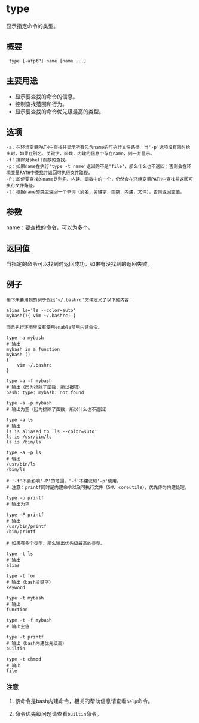 type
===

显示指定命令的类型。

## 概要

```shell
 type [-afptP] name [name ...]
 ```

## 主要用途

- 显示要查找的命令的信息。
- 控制查找范围和行为。
- 显示要查找的命令优先级最高的类型。

## 选项

```shell
-a：在环境变量PATH中查找并显示所有包含name的可执行文件路径；当'-p'选项没有同时给出时，如果在别名、关键字，函数，内建的信息中存在name，则一并显示。
-f：排除对shell函数的查找。
-p：如果name在执行'type -t name'返回的不是'file'，那么什么也不返回；否则会在环境变量PATH中查找并返回可执行文件路径。
-P：即使要查找的name是别名、内建、函数中的一个，仍然会在环境变量PATH中查找并返回可执行文件路径。
-t：根据name的类型返回一个单词（别名，关键字，函数，内建，文件），否则返回空值。
```

## 参数

name：要查找的命令，可以为多个。

## 返回值

当指定的命令可以找到时返回成功，如果有没找到的返回失败。

## 例子

```shell
接下来要用到的例子假设'~/.bashrc'文件定义了以下的内容：

alias ls='ls --color=auto'
mybash(){ vim ~/.bashrc; }

而且执行环境里没有使用enable禁用内建命令。
```

```shell
type -a mybash
# 输出
mybash is a function
mybash ()
{
    vim ~/.bashrc
}

type -a -f mybash
# 输出（因为排除了函数，所以报错）
bash: type: mybash: not found

type -a -p mybash
# 输出为空（因为排除了函数，所以什么也不返回）

type -a ls
# 输出
ls is aliased to `ls --color=suto'
ls is /usr/bin/ls
ls is /bin/ls

type -a -p ls
# 输出
/usr/bin/ls
/bin/ls
```

```shell
# '-f'不会影响'-P'的范围，'-f'不建议和'-p'使用。
# 注意：printf同时是内建命令以及可执行文件（GNU coreutils），优先作为内建处理。

type -p printf
# 输出为空

type -P printf
# 输出
/usr/bin/printf
/bin/printf
```

```shell
# 如果有多个类型，那么输出优先级最高的类型。

type -t ls
# 输出
alias

type -t for
# 输出（bash关键字）
keyword

type -t mybash
# 输出
function

type -t -f mybash
# 输出空值

type -t printf
# 输出（bash内建优先级高）
builtin

type -t chmod
# 输出
file
```

### 注意

1. 该命令是bash内建命令，相关的帮助信息请查看`help`命令。

2. 命令优先级问题请查看`builtin`命令。



